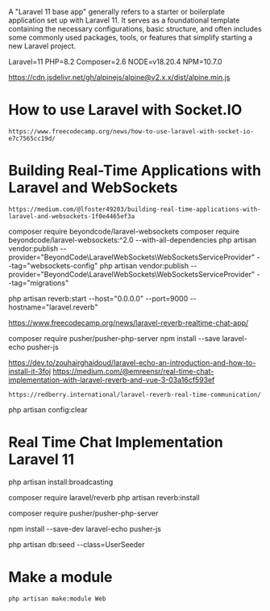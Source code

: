 A "Laravel 11 base app" generally refers to a starter or boilerplate application set up with Laravel 11. It serves as a foundational template containing the necessary configurations, basic structure, and often includes some commonly used packages, tools, or features that simplify starting a new Laravel project.

Laravel=11
PHP=8.2
Composer=2.6
NODE=v18.20.4
NPM=10.7.0

https://cdn.jsdelivr.net/gh/alpinejs/alpine@v2.x.x/dist/alpine.min.js

# How to use Laravel with Socket.IO
`https://www.freecodecamp.org/news/how-to-use-laravel-with-socket-io-e7c7565cc19d/`

# Building Real-Time Applications with Laravel and WebSockets
`https://medium.com/@lfoster49203/building-real-time-applications-with-laravel-and-websockets-1f0e4465ef3a`

composer require beyondcode/laravel-websockets
composer require beyondcode/laravel-websockets:^2.0 --with-all-dependencies
php artisan vendor:publish --provider="BeyondCode\LaravelWebSockets\WebSocketsServiceProvider" --tag="websockets-config"
php artisan vendor:publish --provider="BeyondCode\LaravelWebSockets\WebSocketsServiceProvider" --tag="migrations"


php artisan reverb:start --host="0.0.0.0" --port=9000 --hostname="laravel.reverb"

https://www.freecodecamp.org/news/laravel-reverb-realtime-chat-app/

composer require pusher/pusher-php-server
npm install --save laravel-echo pusher-js

https://dev.to/zouhairghaidoud/laravel-echo-an-introduction-and-how-to-install-it-3foj
https://medium.com/@emreensr/real-time-chat-implementation-with-laravel-reverb-and-vue-3-03a16cf593ef

`https://redberry.international/laravel-reverb-real-time-communication/`

php artisan config:clear

# Real Time Chat Implementation Laravel 11
php artisan install:broadcasting

composer require laravel/reverb
php artisan reverb:install

composer require pusher/pusher-php-server

npm install --save-dev laravel-echo pusher-js

php artisan db:seed --class=UserSeeder

# Make a module
`php artisan make:module Web`
